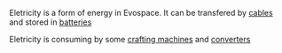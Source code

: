 Eletricity is a form of energy in Evospace. It can be transfered by [cables](cable.md) and stored in [batteries](battery-box.md)

Eletricity is consuming by some [crafting machines](crafting_machines.md) and [converters](converters.md)
